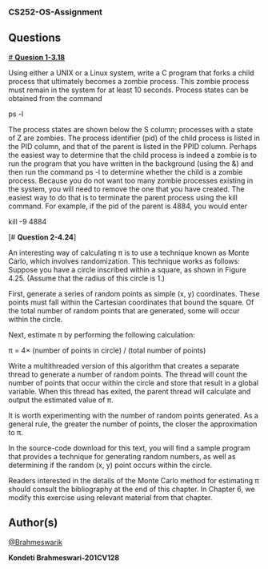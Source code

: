 ### CS252-OS-Assignment

## **Questions**

[# **Quesion 1-3.18**](https://github.com/Kondeti-Brahmeswari/CS252-OS-Assignment/blob/7a2eac4076c08c89558a94b506353705ebd34c2a/Question%201/Answer%201%20code.c)

Using either a UNIX or a Linux system, write a C program that forks
a child process that ultimately becomes a zombie process. This zombie
process must remain in the system for at least 10 seconds. Process states
can be obtained from the command

ps -l

The process states are shown below the S column; processes with a state
of Z are zombies. The process identifier (pid) of the child process is listed
in the PID column, and that of the parent is listed in the PPID column.
Perhaps the easiest way to determine that the child process is indeed
a zombie is to run the program that you have written in the background
(using the &) and then run the command ps -l to determine whether
the child is a zombie process. Because you do not want too many zombie
processes existing in the system, you will need to remove the one that
you have created. The easiest way to do that is to terminate the parent
process using the kill command. For example, if the pid of the parent
is 4884, you would enter

kill -9 4884


[# **Question 2-4.24**]

An interesting way of calculating π is to use a technique known as Monte Carlo, which involves randomization. This technique works as follows: Suppose you have a circle inscribed within a square, as shown in Figure 4.25. (Assume that the radius of this circle is 1.)

First, generate a series of random points as simple (x, y) coordinates. These points must fall within the Cartesian coordinates that bound the square. Of the total number of random points that are generated, some will occur within the circle.

Next, estimate π by performing the following calculation:

π = 4× (number of points in circle) / (total number of points)

Write a multithreaded version of this algorithm that creates a separate thread to generate a number of random points. The thread will count the number of points that occur within the circle and store that result in a global variable. When this thread has exited, the parent thread will calculate and output the estimated value of π.

It is worth experimenting with the number of random points generated. As a general rule, the greater the number of points, the closer the approximation to π.

In the source-code download for this text, you will find a sample program that provides a technique for generating random numbers, as well as determining if the random (x, y) point occurs within the circle.

Readers interested in the details of the Monte Carlo method for estimating π should consult the bibliography at the end of this chapter. In Chapter 6, we modify this exercise using relevant material from that chapter.


## **Author(s)**

[@Brahmeswarik](https://www.linkedin.com/in/kondeti-brahmeswari-16b78b20a)

**Kondeti Brahmeswari-201CV128**
